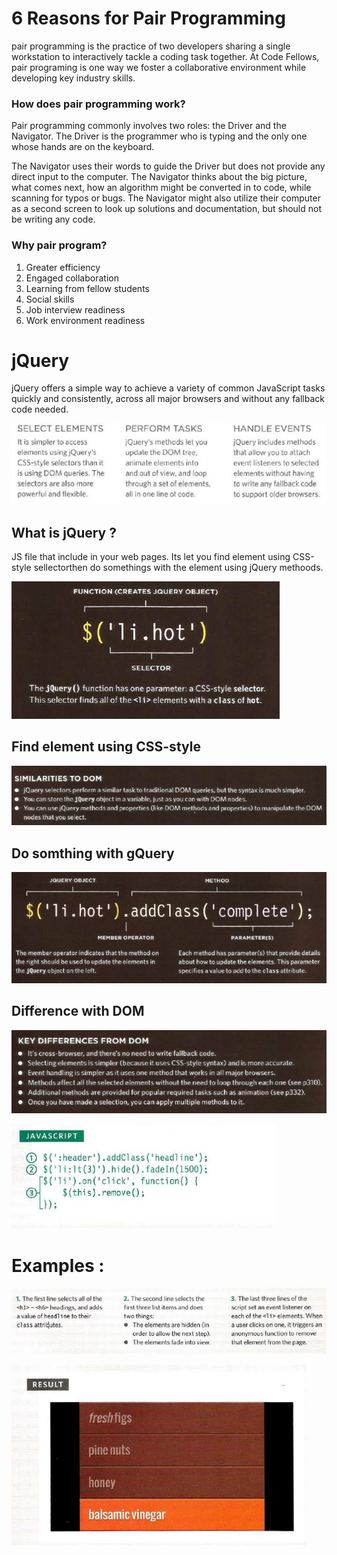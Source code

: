 # 6 Reasons for Pair Programming 


  pair programming is the practice of two developers sharing a single workstation to interactively tackle a coding task together. At Code Fellows, pair programing is one way we foster a collaborative environment while developing key industry skills.


   ### How does pair programming work?
   
   Pair programming commonly involves two roles: the Driver and the Navigator. The Driver is the programmer who is typing and the only one whose hands are on the keyboard.
   
   The Navigator uses their words to guide the Driver but does not provide any direct input to the computer. The Navigator thinks about the big picture, what comes next, how an algorithm might be converted in to code, while scanning for typos or bugs. The Navigator might also utilize their computer as a second screen to look up solutions and documentation, but should not be writing any code.
   
   
   ### Why pair program?
   
   1. Greater efficiency
   2. Engaged collaboration
   3. Learning from fellow students
   4. Social skills
   5. Job interview readiness
   6. Work environment readiness


# jQuery 
jQuery offers a simple way to achieve a variety of common JavaScript tasks quickly and consistently, across all major browsers and without any fallback code needed.

![jq](jq.png)

## What is jQuery ?
JS file that include in your web pages. Its let you find element using CSS-style sellectorthen do somethings with the element using jQuery methoods.

![jq](jq1.png)

## Find element using CSS-style 
![jq](js3.png)

## Do somthing with gQuery
![jq](jg2.png)

## Difference with DOM
![jq](jq3.png)

![jq](jq4.png)


# Examples :

![jq](jq5.png)

![jq](jq6.png)




